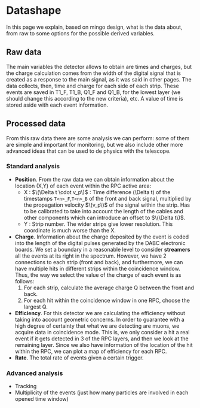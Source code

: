 # Datashape
In this page we explain, based on mingo design, what is the data about, from raw to some options for the possible derived variables.

## Raw data
The main variables the detector allows to obtain are times and charges, but the charge calculation comes from the width of the digital signal that is created as a response to the main signal, as it was said in other pages. The data collects, then, time and charge for each side of each strip. These events are saved in T1_F, T1_B, Q1_F and Q1_B, for the lowest layer (we should change this according to the new criteria), etc. A value of time is stored aside with each event information.

## Processed data
From this raw data there are some analysis we can perform: some of them are simple and important for monitoring, but we also include other more advanced ideas that can be used to de physics with the telescope.

### Standard analysis
- **Position**. From the raw data we can obtain information about the location (X,Y) of each event within the RPC active area:
  - X : $\(\Delta t \cdot v_p\)$ : Time difference \(\Delta t\) of the timestamps `T<n>_F`,`T<n>_B` of the front and back signal, multiplied by the propagation velocity $\(v_p\)$ of the signal within the strip. Has to be calibrated to take into account the length of the cables and other components which can introduce an offset to $\(\Delta t\)$.
  - Y : Strip number. The wider strips give lower resolution. This coordinate is much worse than the X.
- **Charge**. Information about the charge deposited by the event is coded into the length of the digital pulses generated by the DABC electronic boards. We set a boundary in a reasonable level to consider **streamers** all the events at its right in the spectrum. However, we have 2 connections to each strip (front and back), and furthermore, we can have multiple hits in different strips within the coincidence window. Thus, the way we select the value of the charge of each event is as follows:
  1. For each strip, calculate the average charge Q between the front and back.
  2. For each hit within the coincidence window in one RPC, choose the largest Q.
- **Efficiency**. For this detector we are calculating the efficiency without taking into account geometric concerns. In order to guarantee with a high degree of certainty that what we are detecting are muons, we acquire data in coincidence mode. This is, we only consider a hit a real event if it gets detected in 3 of the RPC layers, and then we look at the remaining layer. Since we also have information of the location of the hit within the RPC, we can plot a map of efficiency for each RPC.
- **Rate**. The total rate of events given a certain trigger.

### Advanced analysis
- Tracking
- Multiplicity of the events (just how many particles are involved in each opened time window)
